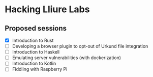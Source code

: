 # Hacking Lliure Labs

## Proposed sessions
- [x] Introduction to Rust
- [ ] Developing a browser plugin to opt-out of Urkund file integration
- [ ] Introduction to Haskell
- [ ] Emulating server vulnerabilities (with dockerization)
- [ ] Introduction to Kotlin
- [ ] Fiddling with Raspberry Pi
